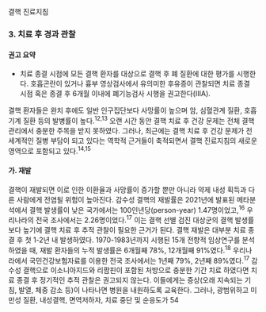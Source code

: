 결핵 진료지침
### 3. 치료 후 경과 관찰

#### 권고 요약
- 치료 종결 시점에 모든 결핵 환자를 대상으로 결핵 후 폐 질환에 대한 평가를 시행한다. 호흡곤란이 있거나 흉부 영상검사에서 유의미한 후유증이 관찰되면 치료 종결 시점 혹은 종결 후 6개월 이내에 폐기능검사 시행을 권고한다(IIIA).

결핵 환자들은 완치 후에도 일반 인구집단보다 사망률이 높으며 암, 심혈관계 질환, 호흡기계 질환 등의 발병률이 높다.<sup>12,13</sup> 오랜 시간 동안 결핵 치료 후 건강 문제는 전체 결핵 관리에서 충분한 주목을 받지 못하였다. 그러나, 최근에는 결핵 치료 후 건강 문제가 전 세계적인 질병 부담이 되고 있다는 역학적 근거들이 축적되면서 결핵 진료지침의 새로운 영역으로 포함되고 있다.<sup>14,15</sup>

#### 가. 재발

결핵이 재발되면 이로 인한 이환율과 사망률이 증가할 뿐만 아니라 약제 내성 획득과 다른 사람에게 전염될 위험이 높아진다. 감수성 결핵의 재발률은 2021년에 발표된 메타분석에서 결핵 발생률이 낮은 국가에서는 100인년당(person-year) 1.47명이었고,<sup>16</sup> 우리나라의 전국 조사에서는 2.26명이었다.<sup>17</sup> 이는 결핵 선별 검진 대상군의 결핵 발생률 보다 높기에 결핵 치료 후 추적 관찰이 필요한 근거가 된다.
결핵 재발은 대부분 치료 종결 후 첫 1-2년 내 발생하였다. 1970-1983년까지 시행된 15개 전향적 임상연구를 분석하였을 때, 재발 환자들의 누적 발생률은 6개월째 78%, 12개월째 91%였다.<sup>18</sup> 우리나라에서 국민건강보험자료를 이용한 전국 조사에서는 1년째 79%, 2년째 89%였다.<sup>17</sup>
감수성 결핵으로 이소니아지드와 리팜핀이 포함된 처방으로 충분한 기간 치료 하였다면 치료 종결 후 정기적인 추적 관찰은 권고되지 않는다. 이들에게는 증상(오래 지속되는 기침, 발열, 체중 감소 등)이 나타나면 병원을 내원하도록 교육한다. 그러나, 광범위하고 미만성 질환, 내성결핵, 면역저하자, 치료 중단 및 순응도가
<PAGE>54